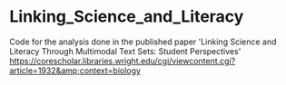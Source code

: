# Linking_Science_and_Literacy
Code for the analysis done in the published paper 'Linking Science and Literacy Through Multimodal Text Sets: Student Perspectives' https://corescholar.libraries.wright.edu/cgi/viewcontent.cgi?article=1932&amp;context=biology
